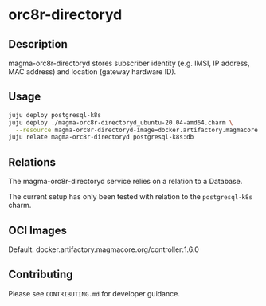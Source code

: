 # orc8r-directoryd

## Description
magma-orc8r-directoryd stores subscriber identity (e.g. IMSI, IP address, MAC address) and location (gateway hardware ID).

## Usage

```bash
juju deploy postgresql-k8s
juju deploy ./magma-orc8r-directoryd_ubuntu-20.04-amd64.charm \
  --resource magma-orc8r-directoryd-image=docker.artifactory.magmacore.org/controller:1.6.0
juju relate magma-orc8r-directoryd postgresql-k8s:db
```

## Relations

The magma-orc8r-directoryd service relies on a relation to a Database. 

The current setup has only been tested with relation to the `postgresql-k8s` charm.

## OCI Images

Default: docker.artifactory.magmacore.org/controller:1.6.0

## Contributing

Please see `CONTRIBUTING.md` for developer guidance.
